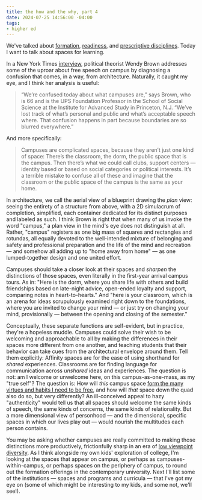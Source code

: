 ```yaml
---
title: the how and the why, part 4
date: 2024-07-25 14:56:00 -04:00
tags:
- higher ed
---
```


We've talked about [formation](https://sarahendren.com/2024/06/10/the-how-and-the-why/), [readiness](https://sarahendren.com/2024/06/14/the-how-and-the-why-part-2/), and [prescriptive disciplines](https://sarahendren.com/2024/06/21/the-how-and-the-why-part-3/). Today I want to talk about spaces for learning.

In a New York Times [interview](https://www.nytimes.com/interactive/2022/05/02/magazine/wendy-brown-interview.html?searchResultPosition=1), political theorist Wendy Brown addresses some of the uproar about free speech on campus by diagnosing a confusion that comes, in a way, from architecture. Naturally, it caught my eye, and I think her analysis is useful:

>“We’re confused today about what campuses are,” says Brown, who is 66 and is the UPS Foundation Professor in the School of Social Science at the Institute for Advanced Study in Princeton, N.J. “We’ve lost track of what’s personal and public and what’s acceptable speech where. That confusion happens in part because boundaries are so blurred everywhere.”

And more specifically:

>Campuses are complicated spaces, because they aren’t just one kind of space: There’s the classroom, the dorm, the public space that is the campus. Then there’s what we could call clubs, support centers — identity based or based on social categories or political interests. It’s a terrible mistake to confuse all of these and imagine that the classroom or the public space of the campus is the same as your home.

In architecture, we call the aerial view of a blueprint drawing the *plan* view: seeing the entirety of a structure from above, with a 2D simulacrum of completion, simplified, each container dedicated for its distinct purposes and labeled as such. I think Brown is right that when many of us invoke the word "campus," a plan view in the mind's eye does not distinguish at all. Rather, "campus" registers as one big mass of squares and rectangles and rotundas, all equally devoted to the well-intended mixture of belonging and safety and professional preparation and the life of the mind and recreation — and somehow all adding up to "home away from home" — as one lumped-together design and one united effort. 

Campuses should take a closer look at their spaces and *sharpen* the distinctions of those spaces, even literally in the first-year arrival campus tours. As in: "Here is the dorm, where you share life with others and build friendships based on late-night advice, open-ended loyalty and support, comparing notes in heart-to-hearts." And "here is your classroom, which is an arena for ideas scrupulously examined right down to the foundations, where you are invited to change your mind — or just try on changing your mind, provisionally — between the opening and closing of the semester." 

Conceptually, these separate functions are self-evident, but in practice, they're a hopeless muddle. Campuses could solve their wish to be welcoming and approachable to all by making the differences in their spaces more different from one another, and teaching students that their behavior can take cues from the architectural envelope around them. Tell them explicitly: Affinity spaces are for the ease of using shorthand for *shared* experiences. Classrooms are for finding language for communication across *unshared* ideas and experiences. The question is not: am I welcome or unwelcome here, on this campus-as-one-mass, as my "true self"? The question is: How will *this* campus space [form the many virtues and habits I need to be free](https://sarahendren.com/2024/06/10/the-how-and-the-why/), and how will *that* space down the quad also do so, but very differently? An ill-conceived appeal to hazy "authenticity" would tell us that all spaces should welcome the same kinds of speech, the same kinds of concerns, the same kinds of relationality. But a more dimensional view of personhood — and the dimensional, specific spaces in which our lives play out — would nourish the multitudes each person contains.

You may be asking whether campuses are really committed to making those distinctions more productively, frictionfully sharp in an era of [low viewpoint diversity](https://righteousmind.com/viewpoint-diversity/). As I think alongside my own kids' exploration of college, I'm looking at the spaces that appear on campus, or perhaps as campuses-within-campus, or perhaps spaces on the periphery of campus, to round out the formation offerings in the contemporary university. Next I'll list some of the institutions — spaces and programs and curricula — that I've got my eye on (some of which might be interesting to my kids, and some not, we'll see!).



 